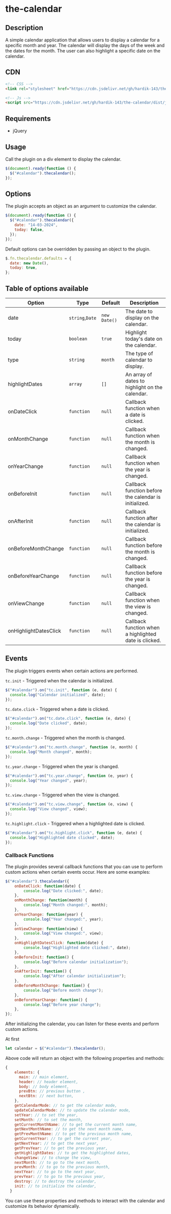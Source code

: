 # the-calendar

## Description

A simple calendar application that allows users to display a calendar for a specific month and year. The calendar will display the days of the week and the dates for the month. The user can also highlight a specific date on the calendar.


## CDN

```html
<!-- CSS -->
<link rel="stylesheet" href="https://cdn.jsdelivr.net/gh/hardik-143/the-calendar/dist/css/thecalendar.css">

<!-- Js -->
<script src="https://cdn.jsdelivr.net/gh/hardik-143/the-calendar/dist/js/thecalendar.js"></script>
```

## Requirements

- jQuery

## Usage

Call the plugin on a div element to display the calendar.

```javascript
$(document).ready(function () {
  $("#calendar").thecalendar();
});
```

## Options

The plugin accepts an object as an argument to customize the calendar.

```javascript
$(document).ready(function () {
  $("#calendar").thecalendar({
    date: "14-03-2024",
    today: false,
  });
});
```

Default options can be overridden by passing an object to the plugin.

```javascript
$.fn.thecalendar.defaults = {
  date: new Date(),
  today: true,
};
```



## Table of options available

| Option                | Type                     | Default      | Description                                           |
| --------------------- | ------------------------ | ------------ | ----------------------------------------------------- |
| date                  | `string`,`Date` | `new Date()` | The date to display on the calendar.                  |
| today                 | `boolean`                | `true`       | Highlight today's date on the calendar.               |
| type                  | `string`                 | `month`      | The type of calendar to display.                      |
| highlightDates        | `array`                  | `[]`         | An array of dates to highlight on the calendar.       |
| onDateClick           | `function`               | `null`       | Callback function when a date is clicked.             |
| onMonthChange         | `function`               | `null`       | Callback function when the month is changed.          |
| onYearChange          | `function`               | `null`       | Callback function when the year is changed.           |
| onBeforeInit          | `function`               | `null`       | Callback function before the calendar is initialized. |
| onAfterInit           | `function`               | `null`       | Callback function after the calendar is initialized.  |
| onBeforeMonthChange   | `function`               | `null`       | Callback function before the month is changed.        |
| onBeforeYearChange    | `function`               | `null`       | Callback function before the year is changed.         |
| onViewChange          | `function`               | `null`       | Callback function when the view is changed.           |
| onHighlightDatesClick | `function`               | `null`       | Callback function when a highlighted date is clicked. |

## Events

The plugin triggers events when certain actions are performed.

`tc.init` - Triggered when the calendar is initialized.

```javascript
$("#calendar").on("tc.init", function (e, date) {
  console.log("Calendar initialized", date);
});
```


`tc.date.click` - Triggered when a date is clicked.

```javascript
$("#calendar").on("tc.date.click", function (e, date) {
  console.log("Date clicked", date);
});
```

`tc.month.change` - Triggered when the month is changed.

```javascript
$("#calendar").on("tc.month.change", function (e, month) {
  console.log("Month changed", month);
});
```

`tc.year.change` - Triggered when the year is changed.

```javascript
$("#calendar").on("tc.year.change", function (e, year) {
  console.log("Year changed", year);
});
```

`tc.view.change` - Triggered when the view is changed.

```javascript
$("#calendar").on("tc.view.change", function (e, view) {
  console.log("View changed", view);
});
```

`tc.highlight.click` - Triggered when a highlighted date is clicked.

```javascript
$("#calendar").on("tc.highlight.click", function (e, date) {
  console.log("Highlighted date clicked", date);
});
```

### Callback Functions
The plugin provides several callback functions that you can use to perform custom actions when certain events occur. Here are some examples:

```javascript
$("#calendar").thecalendar({
    onDateClick: function(date) {
        console.log("Date clicked:", date);
    },
    onMonthChange: function(month) {
        console.log("Month changed:", month);
    },
    onYearChange: function(year) {
        console.log("Year changed:", year);
    },
    onViewChange: function(view) {
        console.log("View changed:", view);
    },
    onHighlightDatesClick: function(date) {
        console.log("Highlighted date clicked:", date);
    },
    onBeforeInit: function() {
        console.log("Before calendar initialization");
    },
    onAfterInit: function() {
        console.log("After calendar initialization");
    },
    onBeforeMonthChange: function() {
        console.log("Before month change");
    },
    onBeforeYearChange: function() {
        console.log("Before year change");
    },
});
```

After initializing the calendar, you can listen for these events and perform custom actions.


At first
```javascript
let calendar = $("#calendar").thecalendar();
```

Above code will return an object with the following properties and methods:
```javascript
{
    elements: {
      main: // main element,
      header: // header element,
      body: // body element,
      prevBtn: // previous button ,
      nextBtn: // next button,
    },
    getCalendarMode: // to get the calendar mode,
    updateCalendarMode: // to update the calendar mode,
    setYear: // to set the year,
    setMonth: // to set the month,
    getCurrentMonthName: // to get the current month name,
    getNextMonthName: // to get the next month name,
    getPrevMonthName: // to get the previous month name,
    getCurrentYear: // to get the current year,
    getNextYear: // to get the next year,
    getPrevYear: // to get the previous year,
    getHighlightDates: // to get the highlighted dates,
    changeView: // to change the view,
    nextMonth: // to go to the next month,
    prevMonth: // to go to the previous month,
    nextYear: // to go to the next year,
    prevYear: // to go to the previous year,
    destroy: // to destroy the calendar,
    init: // to initialize the calendar,
  }
```
You can use these properties and methods to interact with the calendar and customize its behavior dynamically.